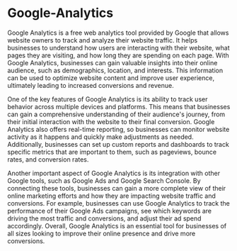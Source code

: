 # Google-Analytics

Google Analytics is a free web analytics tool provided by Google that allows website owners to track and analyze their website traffic. It helps businesses to understand how users are interacting with their website, what pages they are visiting, and how long they are spending on each page. With Google Analytics, businesses can gain valuable insights into their online audience, such as demographics, location, and interests. This information can be used to optimize website content and improve user experience, ultimately leading to increased conversions and revenue.

One of the key features of Google Analytics is its ability to track user behavior across multiple devices and platforms. This means that businesses can gain a comprehensive understanding of their audience's journey, from their initial interaction with the website to their final conversion. Google Analytics also offers real-time reporting, so businesses can monitor website activity as it happens and quickly make adjustments as needed. Additionally, businesses can set up custom reports and dashboards to track specific metrics that are important to them, such as pageviews, bounce rates, and conversion rates.

Another important aspect of Google Analytics is its integration with other Google tools, such as Google Ads and Google Search Console. By connecting these tools, businesses can gain a more complete view of their online marketing efforts and how they are impacting website traffic and conversions. For example, businesses can use Google Analytics to track the performance of their Google Ads campaigns, see which keywords are driving the most traffic and conversions, and adjust their ad spend accordingly. Overall, Google Analytics is an essential tool for businesses of all sizes looking to improve their online presence and drive more conversions.
